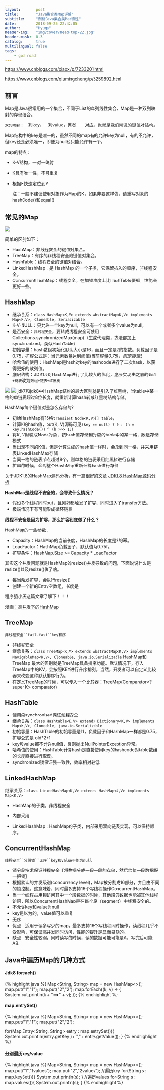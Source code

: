 ```yaml
---
layout:       post
title:        "Java集合类Map详解"
subtitle:     "剖析Java集合类Map特性"
date:         2018-09-25 22:42:05
author:       "Hyuga"
header-img:   "img/cover/head-top-22.jpg"
header-mask:  0.3
catalog:      true
multilingual: false
tags:
    - god road
---
```


https://www.cnblogs.com/xiaoxi/p/7233201.html

https://www.cnblogs.com/qiumingcheng/p/5259892.html

## 前言

Map是Java很常用的一个集合，不同于List的单列线性集合，Map是一种双列映射的存储结合。

`双列映射`：一列key，一列value，两者一一对应，也就是我们常说的键值对结构。

Map结构中的key是唯一的，虽然不同的map有的允许key为null，有的不允许，但key还是必须唯一，即便为null也只能允许有一个。

map的特点：
- K-V结构，一对一映射
- K具有唯一性，不可重复
- 根据K快速定位到V

    注：一般不建议使用对象作为Map的K，如果非要这样做，请重写对象的hashCode()和equal()

## 常见的Map
![](../img/2018/2018-09/map-1.png)

简单的区别如下：
- HashMap：非线程安全的键值对集合。
- TreeMap：有序的非线程安全的键值对集合。
- HashTable：线程安全的键值对结合。
- LinkedHashMap：是 HashMap 的一个子类，它保留插入的顺序，非线程安全。
- ConcurrentHashMap：线程安全，在加锁粒度上比HashTable要细，性能会更好一些。

## HashMap
- 继承关系：`class HashMap<K,V> extends AbstractMap<K,V> implements Map<K,V>, Cloneable, Serializable`
- K-V-NULL：只允许一个key为null，可以有一个或者多个value为null。
- 是否安全：`非线程安全`，要转成线程安全可使用Collections.synchronizedMap(map)（生成代理类，方法都加上synchronized，类似HashTable）
- 初始容量：hash数组初始化默认大小是16，而且一定是2的指数。负载因子是0.75，扩容公式是：当元素数量达到阈值(当前容量*0.75)，则原容量*2
- 哈希值的使用：HashMap是hash对key的hashcode进行了二次hash，以获得更好的散列值。
- 底层结构：JDK1.8对HashMap进行了比较大的优化，底层实现由之前的`数组+链表`改为`数组+链表+红黑树`

![](../img/2018/2018-09/map-hashmap-jdk7.png)
![](../img/2018/2018-09/map-hashmap-jdk8.png)
jdk7和jdk8中HashMap结构的最大区别就是引入了红黑树，当table中某一格的单链表超过8位长度，就重新计算hash转成红黑树结构存储。

HashMap每个键值对是怎么存储的?
- 初始HashMap有16格`transient Node<K,V>[] table;`
- 计算K的hash值，put(K, V)源码可见`(key == null) ? 0 : (h = key.hashCode()) ^ (h >>> 16)`
- 将K, V封装成Node对象，按hash值存储到对应的table中的某一格，数组存储模式
- 当出现不同的K值，但是计算生成的hash值一样时，会放到同一格，并采用链表LinkedHashMap存储
- 当同一格的链表节点超过8个，则单格的链表采用红黑树进行存储
- 扩容的时候，会对整个HashMap重新计算hash进行存储

关于JDK1.8的HashMap源码分析，有一篇很好的文章 [JDK1.8 HashMap源码分析](https://www.cnblogs.com/xiaoxi/p/7233201.html)

**HashMap是线程不安全的，会导致什么情况？**
- 假设多个线程同时put，且刚好都触发了扩容，同时进入了transfer方法。
- 极端情况下有可能形成循环链表

**线程不安全是因为扩容，那么扩容到底做了什么？**

HashMap的一些参数：
- Capacity：HashMap的当前长度，HashMap的长度是2的幂。
- LoadFactor：HashMap负载因子，默认值为0.75f。
- 扩容条件：HashMap.Size >= Capacity * LoadFactor

其实这个并发问题就是HashMap的resize()并发导致的问题，下面说说什么是resize()以及resize()做了啥。

- 每当触发扩容，会执行resize()
- 创建一个新的Entry空数组，长度是





程序猿小灰这篇文章了解下！！！

[漫画：高并发下的HashMap](https://mp.weixin.qq.com/s?__biz=MzI2NjA3NTc4Ng==&mid=2652079766&idx=1&sn=879783e0b0ebf11bf1a5767933d4e61f&chksm=f1748d73c6030465fe6b9b3fa7fc816d4704c91bfe46cb287aefccee459153d3287172d91d23&scene=21#wechat_redirect%20---------------------%20%E6%9C%AC%E6%96%87%E6%9D%A5%E8%87%AA%20walkerchi%20%E7%9A%84CSDN%20%E5%8D%9A%E5%AE%A2%20%EF%BC%8C%E5%85%A8%E6%96%87%E5%9C%B0%E5%9D%80%E8%AF%B7%E7%82%B9%E5%87%BB%EF%BC%9Ahttps://blog.csdn.net/chisunhuang/article/details/79041656?utm_source=copy)

## TreeMap
`非线程安全``fail-fast``key有序`
- 非线程安全
- 继承关系：`class TreeMap<K,V> extends AbstractMap<K,V> implements NavigableMap<K,V>, Cloneable, java.io.Serializable`
HashMap和TreeMap 最大的区别就是TreeMap具备排序功能。默认情况下，存入TreeMap中的KV，会按照KEY进行升序排列。当然，开发者可以自定义比较器来改变这种默认排序行为。
- 在定义TreeMap的时候，可以传入一个比较器：TreeMap(Comparator<? super K> comparator)

## HashTable

- 使用的synchronized保证线程安全
- 继承关系：`class Hashtable<K,V> extends Dictionary<K,V> implements Map<K,V>, Cloneable, java.io.Serializable`
- 初始容量：HashTable的初始容量是11，负载因子和HashMap一样都是0.75，扩容公式是 old*2+1
- key和value都不允许null值，否则抛出NullPointerException异常。
- 哈希值的使用：HashTable计算hash是直接使用key的hashcode对table数组的长度直接进行取模。
- synchronized锁保证强一致性，效率相对较低

## LinkedHashMap

继承关系：`class LinkedHashMap<K,V> extends HashMap<K,V> implements Map<K,V>`
- HashMap的子类，非线程安全
- 内部采用

- LinkedHashMap：HashMap的子类，内部采用双向链表实现，可以保持顺序。

## ConcurrentHashMap
`线程安全``分段锁``无序``key和value不能为null`
- 锁分段技术保证线程安全【将数据分成一段一段的存储，然后给每一段数据配一把锁】
- 根据默认的并发级别(concurrency level)，Map被分割成16部分，并且由不同的锁控制。这意味着，同时最多支持16个写线程操作ConcurrentHashMap。
- 当一个线程占用锁访问其中一个段数据的时候，其他段的数据也能被其他线程访问，所以ConcurrentHashMap是在每个段（segment）中线程安全的。
- 不允许key和value为null
- key是以为的，value值可以重复
- 无序
- 优点：适用于读多写少的map，最多支持16个写线程同时操作，读线程几乎不受影响，可保证高并发同时访问，性能的提升是显而易见的。
- 缺点：安全性较弱，同时读写的时候，读的数据可能可能是A，写完后可能AB.


## Java中遍历Map的几种方式
#### Jdk8 foreach()
{% highlight java %}
Map<String, String> map = new HashMap<>();
map.put("1","1");
map.put("2","2");
map.forEach((k, v) -> {
    System.out.println(k + "==>" + v);
});
{% endhighlight %}

#### map.entrySet()
{% highlight java %}
Map<String, String> map = new HashMap<>();
map.put("1","1");
map.put("2","2");

for(Map.Entry<String, String> entry : map.entrySet()){
    System.out.println(entry.getKey()+ ","+  entry.getValue());
}
{% endhighlight %}

#### 分别遍历key/value
{% highlight java %}
Map<String, String> map = new HashMap<>();
map.put("1","1values");
map.put("2","2values");
//遍历key
for(String s : map.keySet()){
    System.out.println(s);
}
//遍历values
for(String s : map.values()){
    System.out.println(s);
}
{% endhighlight %}